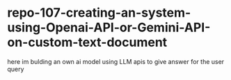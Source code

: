 # repo-107-creating-an-system-using-Openai-API-or-Gemini-API-on-custom-text-document
here im bulding an own ai model using LLM apis to give answer for the user query

